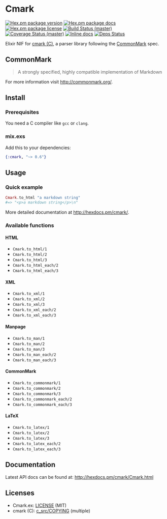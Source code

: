 # Cmark

[![Hex.pm package version](https://img.shields.io/hexpm/v/cmark.svg?style=flat-square)](https://hex.pm/packages/cmark)
[![Hex.pm package docs](https://img.shields.io/badge/hex-docs-orange.svg?style=flat-square)](http://hexdocs.pm/cmark/)
[![Hex.pm package license](https://img.shields.io/hexpm/l/cmark.svg?style=flat-square)](https://github.com/asaaki/cmark.ex/blob/master/LICENSE)
[![Build Status (master)](https://img.shields.io/travis/asaaki/cmark.ex/master.svg?style=flat-square)](https://travis-ci.org/asaaki/cmark.ex)
[![Coverage Status (master)](https://img.shields.io/coveralls/asaaki/cmark.ex/master.svg?style=flat-square)](https://coveralls.io/r/asaaki/cmark.ex)
[![Inline docs](http://inch-ci.org/github/asaaki/cmark.ex.svg?branch=master&style=flat-square)](http://inch-ci.org/github/asaaki/cmark.ex)
[![Deps Status](https://beta.hexfaktor.org/badge/all/github/asaaki/cmark.ex.svg)](https://beta.hexfaktor.org/github/asaaki/cmark.ex)

Elixir NIF for [cmark (C)](https://github.com/jgm/cmark), a parser library following the [CommonMark](http://commonmark.org/) spec.

## CommonMark

> A strongly specified, highly compatible implementation of Markdown

For more information visit <http://commonmark.org/>.

## Install

### Prerequisites

You need a C compiler like `gcc` or `clang`.

### mix.exs

Add this to your dependencies:

```elixir
{:cmark, "~> 0.6"}
```

## Usage

### Quick example

```elixir
Cmark.to_html "a markdown string"
#=> "<p>a markdown string</p>\n"
```

More detailed documentation at <http://hexdocs.pm/cmark/>.

### Available functions

#### HTML

-   `Cmark.to_html/1`
-   `Cmark.to_html/2`
-   `Cmark.to_html/3`
-   `Cmark.to_html_each/2`
-   `Cmark.to_html_each/3`

#### XML

-   `Cmark.to_xml/1`
-   `Cmark.to_xml/2`
-   `Cmark.to_xml/3`
-   `Cmark.to_xml_each/2`
-   `Cmark.to_xml_each/3`

#### Manpage

-   `Cmark.to_man/1`
-   `Cmark.to_man/2`
-   `Cmark.to_man/3`
-   `Cmark.to_man_each/2`
-   `Cmark.to_man_each/3`

#### CommonMark

-   `Cmark.to_commonmark/1`
-   `Cmark.to_commonmark/2`
-   `Cmark.to_commonmark/3`
-   `Cmark.to_commonmark_each/2`
-   `Cmark.to_commonmark_each/3`

#### LaTeX

-   `Cmark.to_latex/1`
-   `Cmark.to_latex/2`
-   `Cmark.to_latex/3`
-   `Cmark.to_latex_each/2`
-   `Cmark.to_latex_each/3`

## Documentation

Latest API docs can be found at: <http://hexdocs.pm/cmark/Cmark.html>

## Licenses

-   Cmark.ex: [LICENSE](./LICENSE) (MIT)
-   cmark (C): [c_src/COPYING](./c_src/COPYING) (multiple)

